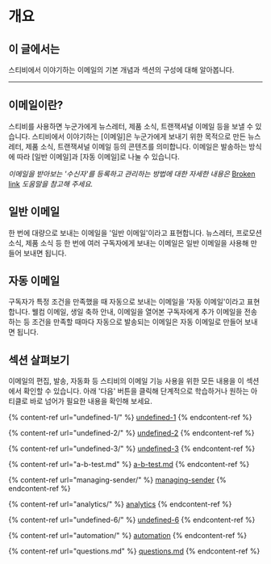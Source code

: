 # 개요

## 이 글에서는

스티비에서 이야기하는 이메일의 기본 개념과 섹션의 구성에 대해 알아봅니다.

***

## 이메일이란?

스티비를 사용하면 누군가에게 뉴스레터, 제품 소식, 트랜잭셔널 이메일 등을 보낼 수 있습니다. 스티비에서 이야기하는 \[이메일]은 누군가에게 보내기 위한 목적으로 만든 뉴스레터, 제품 소식,  트랜잭셔널 이메일 등의 콘텐츠를 의미합니다. 이메일은 발송하는 방식에 따라 \[일반 이메일]과 \[자동 이메일]로 나눌 수 있습니다.&#x20;

_이메일을 받아보는 '수신자'를 등록하고 관리하는 방법에 대한 자세한 내용은_ [Broken link](broken-reference "mention") _도움말을 참고해 주세요._



## 일반 이메일

한 번에 대량으로 보내는 이메일을 '일반 이메일'이라고 표현합니다. 뉴스레터, 프로모션 소식, 제품 소식 등 한 번에 여러 구독자에게 보내는 이메일은 일반 이메일을 사용해 만들어 보내면 됩니다.&#x20;



## 자동 이메일

구독자가 특정 조건을 만족했을 때 자동으로 보내는 이메일을 '자동 이메일'이라고 표현합니다. 웰컴 이메일, 생일 축하 안내, 이메일을 열어본 구독자에게 추가 이메일을 전송하는 등 조건을 만족할 때마다 자동으로 발송되는 이메일은 자동 이메일로 만들어 보내면 됩니다.



## 섹션 살펴보기

이메일의 편집, 발송, 자동화 등 스티비의 이메일 기능 사용을 위한 모든 내용을 이 섹션에서 확인할 수 있습니다. 아래 '다음' 버튼을 클릭해 단계적으로 학습하거나 원하는 아티클로 바로 넘어가 필요한 내용을 확인해 보세요.&#x20;

{% content-ref url="undefined-1/" %}
[undefined-1](undefined-1/)
{% endcontent-ref %}

{% content-ref url="undefined-2/" %}
[undefined-2](undefined-2/)
{% endcontent-ref %}

{% content-ref url="undefined-3/" %}
[undefined-3](undefined-3/)
{% endcontent-ref %}

{% content-ref url="a-b-test.md" %}
[a-b-test.md](a-b-test.md)
{% endcontent-ref %}

{% content-ref url="managing-sender/" %}
[managing-sender](managing-sender/)
{% endcontent-ref %}

{% content-ref url="analytics/" %}
[analytics](analytics/)
{% endcontent-ref %}

{% content-ref url="undefined-6/" %}
[undefined-6](undefined-6/)
{% endcontent-ref %}

{% content-ref url="automation/" %}
[automation](automation/)
{% endcontent-ref %}

{% content-ref url="questions.md" %}
[questions.md](questions.md)
{% endcontent-ref %}
